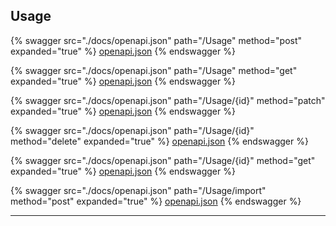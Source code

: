 ## Usage




{% swagger src="./docs/openapi.json" path="/Usage" method="post" expanded="true" %}
[openapi.json](./docs/openapi.json)
{% endswagger %}

{% swagger src="./docs/openapi.json" path="/Usage" method="get" expanded="true" %}
[openapi.json](./docs/openapi.json)
{% endswagger %}

{% swagger src="./docs/openapi.json" path="/Usage/{id}" method="patch" expanded="true" %}
[openapi.json](./docs/openapi.json)
{% endswagger %}

{% swagger src="./docs/openapi.json" path="/Usage/{id}" method="delete" expanded="true" %}
[openapi.json](./docs/openapi.json)
{% endswagger %}

{% swagger src="./docs/openapi.json" path="/Usage/{id}" method="get" expanded="true" %}
[openapi.json](./docs/openapi.json)
{% endswagger %}

{% swagger src="./docs/openapi.json" path="/Usage/import" method="post" expanded="true" %}
[openapi.json](./docs/openapi.json)
{% endswagger %}


---


